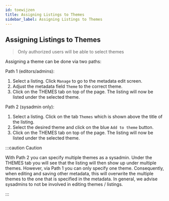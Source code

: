 ```yaml
---
id: toewijzen
title: Assigning Listings to Themes
sidebar_label: Assigning Listings to Themes
---
```


## Assigning Listings to Themes

> Only authorized users will be able to select themes

Assigning a theme can be done via two paths:

Path 1 (editors/admins):

1. Select a listing. Click `Manage` to go to the metadata edit screen.
2. Adjust the metadata field `Theme` to the correct theme.
3. Click on the THEMES tab on top of the page. The listing will now be listed under the selected theme.

Path 2 (sysadmin only):

1. Select a listing. Click on the tab `Themes` which is shown above the title of the listing.
2. Select the desired theme and click on the blue `Add to theme` button.
3. Click on the THEMES tab on top of the page. The listing will now be listed under the selected theme.

:::caution Caution

With Path 2 you can specify multiple themes as a sysadmin. Under the THEMES tab you will see that the listing will then show up under multiple themes. However, via Path 1 you can only specify one theme. Consequently, when editing and saving other metadata, this will overwrite the multiple themes to the one that is specified in the metadata. In general, we advise sysadmins to not be involved in editing themes / listings.

:::

